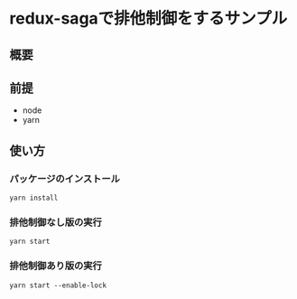 # redux-sagaで排他制御をするサンプル

## 概要
[]()

## 前提
- node
- yarn

## 使い方

### パッケージのインストール
```
yarn install
```

### 排他制御なし版の実行
```
yarn start
```

### 排他制御あり版の実行
```
yarn start --enable-lock
```

